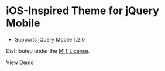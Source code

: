iOS-Inspired Theme for jQuery Mobile
======

- Supports jQuery Mobile 1.2.0

Distributed under the [MIT License](http://en.wikipedia.org/wiki/MIT_License).

[View Demo](http://taitems.github.com/iOS-Inspired-jQuery-Mobile-Theme/)